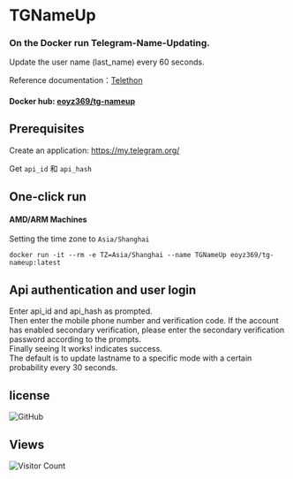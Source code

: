 # TGNameUp
### On the Docker run Telegram-Name-Updating.    

Update the user name (last_name) every 60 seconds.   

Reference documentation：<a href="https://telethon.readthedocs.io/en/stable/">Telethon</a>
#### Docker hub: [eoyz369/tg-nameup](https://hub.docker.com/r/eoyz369/tg-nameup ) 

## Prerequisites
Create an application: https://my.telegram.org/   

Get `api_id` 和 `api_hash`

## One-click run
#### AMD/ARM  Machines
Setting the time zone to `Asia/Shanghai`
```
docker run -it --rm -e TZ=Asia/Shanghai --name TGNameUp eoyz369/tg-nameup:latest
 ```
## Api authentication and user login

Enter api_id and api_hash as prompted.  
Then enter the mobile phone number and verification code. 
If the account has enabled secondary verification, please enter the secondary verification password according to the prompts.  
Finally seeing It works! indicates success.  
The default is to update lastname to a specific mode with a certain probability every 30 seconds.

 

## license   
![GitHub](https://img.shields.io/github/license/Eoyz369/TGNameUp) 


## Views
![Visitor Count](https://profile-counter.glitch.me/TGNameUp/count.svg)
